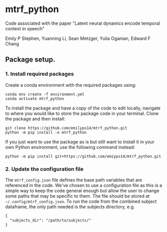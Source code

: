 # mtrf_python

Code associated with the paper
"Latent neural dynamics encode temporal context in speech"

Emily P Stephen, Yuanning Li, Sean Metzger, Yulia Oganian, Edward F Chang

## Package setup.  

### 1. Install required packages

Create a conda environment with the required packages using:
```
conda env create -f environment.yml
conda activate mtrf_python
```

To install the package and have a copy of the code to edit locally, navigate to where you would like to store the package code in your terminal. Clone the package and then install:
```
git clone https://github.com/emilyps14/mtrf_python.git
python -m pip install -e mtrf_python
```

If you just want to use the package as is but still want to install it in your own Python environment, use the following command instead:
```
python -m pip install git+https://github.com/emiyps14/mtrf_python.git
```
 
 
 ### 2. Update the configuration file
 
The `mtrf_config.json` file defines the base path variables that are referenced in the code. We've chosen to use a configuration file as this is a simple way to keep the code general enough but allow the user to change some paths that may be specific to them. The file should be stored at `~/.config/mtrf_config.json`. To run the code from the combined subject dataframe, the only path needed is the subjects directory, e.g.
```
{
  "subjects_dir": "/path/to/subjects/"
}
```


